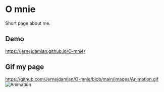 # O mnie
Short page about me.
## Demo
https://jernejdamian.github.io/O-mnie/
## Gif my page
https://github.com/Jernejdamian/O-mnie/blob/main/images/Animation.gif
![Animation](https://user-images.githubusercontent.com/108942033/210182174-fbd17a54-9c30-42b2-bdc6-e1fb76f27c5c.gif)

